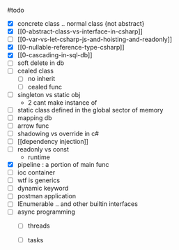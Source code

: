 #todo 
- [x] concrete class .. normal class {not abstract}
- [x] [[0-abstract-class-vs-interface-in-csharp]]
- [ ] [[0-var-vs-let-csharp-js-and-hoisting-and-readonly]]
- [x] [[0-nullable-reference-type-csharp]]
- [x] [[0-cascading-in-sql-db]]
- [ ] soft delete in db
- [ ] cealed class 
	- [ ] no inherit
	- [ ] cealed func
- [ ] singleton vs static obj
	- 2 cant make instance of
- [ ] static class
	defined in the global sector of memory
- [ ] mapping db
- [ ] arrow func
- [ ] shadowing vs override in c#
- [ ] [[dependency injection]]
- [ ] readonly vs const
	- runtime
- [x] pipeline : a portion of main func
- [ ] ioc container
- [ ] wtf is generics
- [ ] dynamic keyword
- [ ] postman application
- [ ] IEnumerable .. and other builtin interfaces
- [ ] async programming 
	- [ ] threads
	- [ ] tasks

